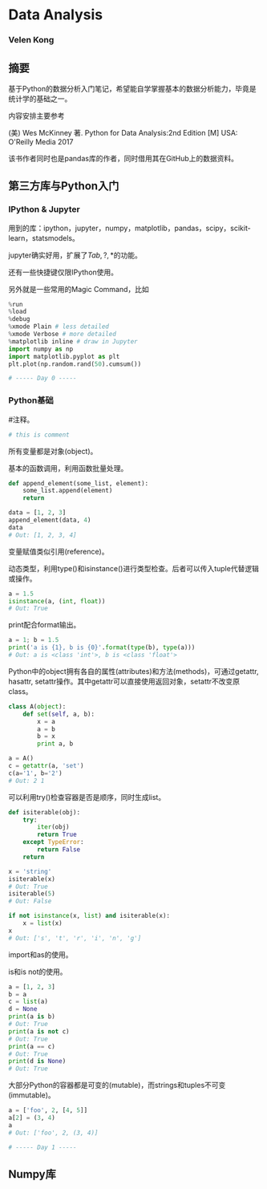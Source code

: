 # Data Analysis

### Velen Kong



## 摘要

基于Python的数据分析入门笔记，希望能自学掌握基本的数据分析能力，毕竟是统计学的基础之一。

内容安排主要参考

(美) Wes McKinney 著. Python for Data Analysis:2nd Edition [M] USA: O'Reilly Media 2017

该书作者同时也是pandas库的作者，同时借用其在GitHub上的数据资料。



## 第三方库与Python入门



### IPython \& Jupyter

用到的库：ipython，jupyter，numpy，matplotlib，pandas，scipy，scikit-learn，statsmodels。

jupyter确实好用，扩展了$Tab,?,*$的功能。

还有一些快捷键仅限IPython使用。

另外就是一些常用的Magic Command，比如

```python
%run
%load
%debug
%xmode Plain # less detailed
%xmode Verbose # more detailed
%matplotlib inline # draw in Jupyter
import numpy as np
import matplotlib.pyplot as plt
plt.plot(np.random.rand(50).cumsum())
```

```python
# ----- Day 0 -----
```



### Python基础

#注释。

```python
# this is comment
```

所有变量都是对象(object)。

基本的函数调用，利用函数批量处理。

```python
def append_element(some_list, element):
    some_list.append(element)
    return

data = [1, 2, 3]
append_element(data, 4)
data
# Out: [1, 2, 3, 4]
```

变量赋值类似引用(reference)。

动态类型，利用type()和isinstance()进行类型检查。后者可以传入tuple代替逻辑或操作。

```python
a = 1.5
isinstance(a, (int, float))
# Out: True
```

print配合format输出。

```python
a = 1; b = 1.5
print('a is {1}, b is {0}'.format(type(b), type(a)))
# Out: a is <class 'int'>, b is <class 'float'>
```

Python中的object拥有各自的属性(attributes)和方法(methods)，可通过getattr, hasattr, setattr操作。其中getattr可以直接使用返回对象，setattr不改变原class。

```python
class A(object):        
    def set(self, a, b):
        x = a        
        a = b        
        b = x        
        print a, b   

a = A()                 
c = getattr(a, 'set')
c(a='1', b='2')
# Out: 2 1
```

可以利用try()检查容器是否是顺序，同时生成list。

```python
def isiterable(obj):
    try:
        iter(obj)
        return True
    except TypeError:
        return False
    return

x = 'string'
isiterable(x)
# Out: True
isiterable(5)
# Out: False

if not isinstance(x, list) and isiterable(x):
    x = list(x)
x
# Out: ['s', 't', 'r', 'i', 'n', 'g']
```

import和as的使用。

is和is not的使用。

```python
a = [1, 2, 3]
b = a
c = list(a)
d = None
print(a is b)
# Out: True
print(a is not c)
# Out: True
print(a == c)
# Out: True
print(d is None)
# Out: True
```

大部分Python的容器都是可变的(mutable)，而strings和tuples不可变(immutable)。

```python
a = ['foo', 2, [4, 5]]
a[2] = (3, 4)
a
# Out: ['foo', 2, (3, 4)]
```

```python
# ----- Day 1 -----
```



## Numpy库


